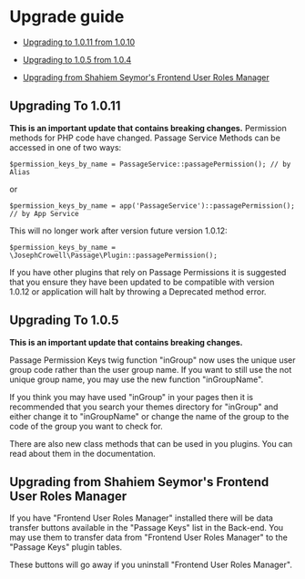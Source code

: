 # Upgrade guide

-   [Upgrading to 1.0.11 from 1.0.10](#upgrade-1.0.11)

-   [Upgrading to 1.0.5 from 1.0.4](#upgrade-1.0.5)

-   [Upgrading from Shahiem Seymor's Frontend User Roles Manager](#roles)

<a name="upgrade-1.0.11"></a>

## Upgrading To 1.0.11

**This is an important update that contains breaking changes.**
Permission methods for PHP code have changed.
Passage Service Methods can be accessed in one of two ways:

    $permission_keys_by_name = PassageService::passagePermission(); // by Alias

or

    $permission_keys_by_name = app('PassageService')::passagePermission(); // by App Service

This will no longer work after version future version 1.0.12:

    $permission_keys_by_name = \JosephCrowell\Passage\Plugin::passagePermission();

If you have other plugins that rely on Passage Permissions it is suggested that you ensure they have been updated to be compatible with version 1.0.12 or application will halt by throwing a Deprecated method error.

<a name="upgrade-1.0.5"></a>

## Upgrading To 1.0.5

**This is an important update that contains breaking changes.**

Passage Permission Keys twig function "inGroup" now uses the unique user group code rather than the user group name. If you want to still use the not unique group name, you may use the new function "inGroupName".

If you think you may have used "inGroup" in your pages then it is recommended that you search your themes directory for "inGroup" and either change it to "inGroupName" or change the name of the group to the code of the group you want to check for.

There are also new class methods that can be used in you plugins. You can read about them in the documentation.

<a name="roles"></a>

## Upgrading from Shahiem Seymor's Frontend User Roles Manager

If you have "Frontend User Roles Manager" installed there will be data transfer buttons
available in the "Passage Keys" list in the Back-end. You may use them to transfer data from
"Frontend User Roles Manager" to the "Passage Keys" plugin tables.

These buttons will go away if you uninstall "Frontend User Roles Manager".